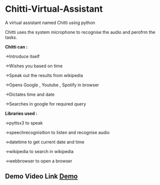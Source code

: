 # Chitti-Virtual-Assistant
A virtual assistant named Chitti using python

Chitti uses the system microphone to recognise the audio and perofrm the tasks.

**Chitti can :**

->Introduce itself

->Wishes you based on time

->Speak out the results from wikipedia
 
->Opens Google , Youtube , Spotify in browser

->Dictates time and date

->Searches in google for required query


**Libraries used :**

->pyttsx3 to speak

->speechrecognisition to listen and recognise audio

->datetime to get current date and time

->wikipedia to search in wikipedia

->webbrowser to open a browser


## **Demo Video Link** [Demo](https://drive.google.com/file/d/1d8jvGbYPwmsnBwV6Oqf-kDrQc_tSpfeN/view?usp=sharing)
